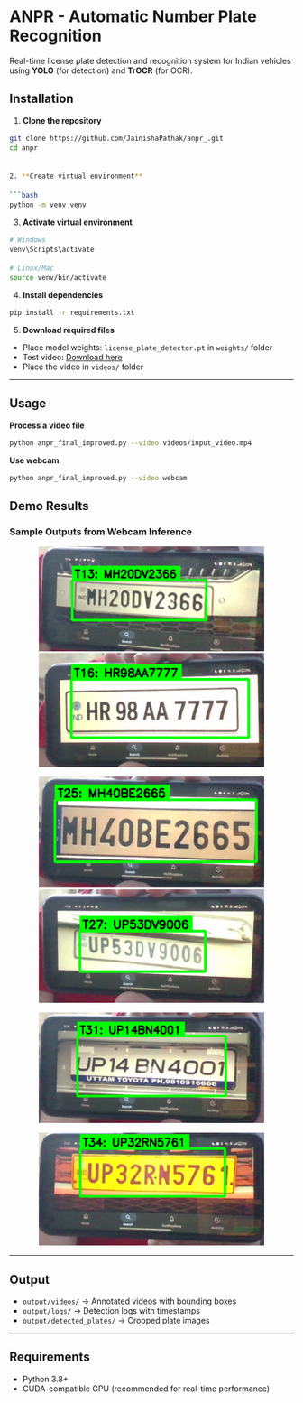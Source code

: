 
# ANPR - Automatic Number Plate Recognition

Real-time license plate detection and recognition system for Indian vehicles using **YOLO** (for detection) and **TrOCR** (for OCR).



## Installation

1. **Clone the repository**
```bash
git clone https://github.com/JainishaPathak/anpr_.git
cd anpr


2. **Create virtual environment**

```bash
python -m venv venv
```

3. **Activate virtual environment**

```bash
# Windows
venv\Scripts\activate

# Linux/Mac
source venv/bin/activate
```

4. **Install dependencies**

```bash
pip install -r requirements.txt
```

5. **Download required files**

* Place model weights: `license_plate_detector.pt` in `weights/` folder
* Test video: [Download here](https://drive.google.com/file/d/1RPky7aKlF7lHwx7NkwSdsb0J8X07tT-r/view?usp=sharing)
* Place the video in `videos/` folder

---

## Usage

**Process a video file**

```bash
python anpr_final_improved.py --video videos/input_video.mp4
```

**Use webcam**

```bash
python anpr_final_improved.py --video webcam
```

## Demo Results

### Sample Outputs from Webcam Inference

<p align="center">
  <img src="webcam_results/img1.png" width="400" />
  <img src="webcam_results/img2.png" width="400" />
</p>

<p align="center">
  <img src="webcam_results/img3.png" width="400" />
  <img src="webcam_results/img4.png" width="400" />
</p>

<p align="center">
  <img src="webcam_results/img5.png" width="400" />
 
</p>

<p align="center">
  <img src="webcam_results/img7.png" width="400" />
</p>

---

## Output

* `output/videos/` → Annotated videos with bounding boxes
* `output/logs/` → Detection logs with timestamps
* `output/detected_plates/` → Cropped plate images

---

## Requirements

* Python 3.8+
* CUDA-compatible GPU (recommended for real-time performance)


